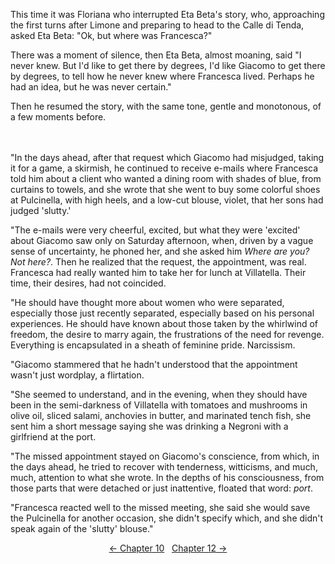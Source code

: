 <!-- Pages 94-95 -->
This time it was Floriana who interrupted Eta Beta's story, who, approaching the first turns after Limone and preparing to head to the Calle di Tenda, asked Eta Beta: "Ok, but where was Francesca?"

There was a moment of silence, then Eta Beta, almost moaning, said "I never knew. But I'd like to get there by degrees, I'd like Giacomo to get there by degrees, to tell how he never knew where Francesca lived. Perhaps he had an idea, but he was never certain."

Then he resumed the story, with the same tone, gentle and monotonous, of a few moments before.
<br/><br/><br/>

"In the days ahead, after that request which Giacomo had misjudged, taking it for a game, a skirmish, he continued to receive e-mails where Francesca told him about a client who wanted a dining room with shades of blue, from curtains to towels, and she wrote that she went to buy some colorful shoes at Pulcinella, with high heels, and a low-cut blouse, violet, that her sons had judged 'slutty.' 

"The e-mails were very cheerful, excited, but what they were 'excited' about Giacomo saw only on Saturday afternoon, when, driven by a vague sense of uncertainty, he phoned her, and she asked him *Where are you? Not here?*. Then he realized that the request, the appointment, was real. Francesca had really wanted him to take her for lunch at Villatella. Their time, their desires, had not coincided.
<!-- Page 95 -->

"He should have thought more about women who were separated, especially those just recently separated, especially based on his personal experiences. He should have known about those taken by the whirlwind of freedom, the desire to marry again, the frustrations of the need for revenge. Everything is encapsulated in a sheath of feminine pride. Narcissism.

"Giacomo stammered that he hadn't understood that the appointment wasn't just wordplay, a flirtation.

"She seemed to understand, and in the evening, when they should have been in the semi-darkness of Villatella with tomatoes and mushrooms in olive oil, sliced salami, anchovies in butter, and marinated tench fish, she sent him a short message saying she was drinking a Negroni with a girlfriend at the port.

"The missed appointment stayed on Giacomo's conscience, from which, in the days ahead, he tried to recover with tenderness, witticisms, and much, much, attention to what she wrote. In the depths of his consciousness, from those parts that were detached or just inattentive, floated that word: *port*.

"Francesca reacted well to the missed meeting, she said she would save the Pulcinella for another occasion, she didn't specify which, and she didn't speak again of the 'slutty' blouse."

<div style="text-align: center">
<a href="http://ofvioletsandlicorice.tumblr.com/post/130908013549/of-violets-and-licorice-chapter-10">&larr;&nbsp;Chapter 10</a>&nbsp;&nbsp;
<a href="http://ofvioletsandlicorice.tumblr.com/post/130908092409/of-violets-and-licorice-chapter-12">Chapter 12&nbsp;&rarr;</a>

</div>
<script>
setupLocSave();
</script>

